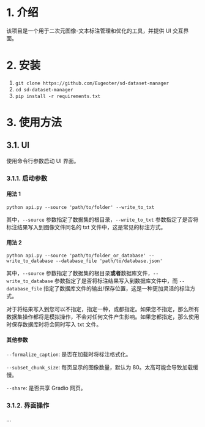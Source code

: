 # 1. 介绍

该项目是一个用于二次元图像-文本标注管理和优化的工具，并提供 UI 交互界面。

# 2. 安装

1. `git clone https://github.com/Eugeoter/sd-dataset-manager`
2. `cd sd-dataset-manager`
3. `pip install -r requirements.txt`

# 3. 使用方法

## 3.1. UI

使用命令行参数启动 UI 界面。

### 3.1.1. 启动参数

#### 用法 1

`python api.py --source 'path/to/folder' --write_to_txt`

其中，`--source` 参数指定了数据集的根目录，`--write_to_txt` 参数指定了是否将标注结果写入到图像文件同名的 txt 文件中，这是常见的标注方式。

#### 用法 2

`python api.py --source 'path/to/folder_or_database' --write_to_database --database_file 'path/to/database.json'`

其中，`--source` 参数指定了数据集的根目录**或者**数据库文件，`--write_to_database` 参数指定了是否将标注结果写入到数据库文件中，而 `--database_file` 指定了数据库文件的输出/保存位置，这是一种更加灵活的标注方式。

对于将结果写入到您可以不指定，指定一种，或都指定。如果您不指定，那么所有数据集操作都将是模拟操作，不会对任何文件产生影响。如果您都指定，那么使用时保存数据库时将会同时写入 txt 文件。

#### 其他参数

`--formalize_caption`: 是否在加载时将标注格式化。

`--subset_chunk_size`: 每页显示的图像数量，默认为 80。太高可能会导致加载缓慢。

`--share`: 是否共享 Gradio 网页。

### 3.1.2. 界面操作

...
